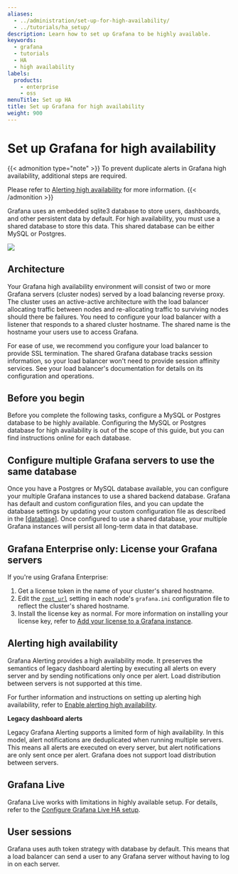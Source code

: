 ```yaml
---
aliases:
  - ../administration/set-up-for-high-availability/
  - ../tutorials/ha_setup/
description: Learn how to set up Grafana to be highly available.
keywords:
  - grafana
  - tutorials
  - HA
  - high availability
labels:
  products:
    - enterprise
    - oss
menuTitle: Set up HA
title: Set up Grafana for high availability
weight: 900
---
```


# Set up Grafana for high availability

{{< admonition type="note" >}}
To prevent duplicate alerts in Grafana high availability, additional steps are required.

Please refer to [Alerting high availability](#alerting-high-availability) for more information.
{{< /admonition >}}

Grafana uses an embedded sqlite3 database to store users, dashboards, and other persistent data by default. For high availability, you must use a shared database to store this data. This shared database can be either MySQL or Postgres.

<div class="text-center">
  <img src="/static/img/docs/tutorials/grafana-high-availability.png"  max-width= "800px" class="center" />
</div>

## Architecture

Your Grafana high availability environment will consist of two or more Grafana servers (cluster nodes) served by a load balancing reverse proxy. The cluster uses an active-active architecture with the load balancer allocating traffic between nodes and re-allocating traffic to surviving nodes should there be failures. You need to configure your load balancer with a listener that responds to a shared cluster hostname. The shared name is the hostname your users use to access Grafana.

For ease of use, we recommend you configure your load balancer to provide SSL termination. The shared Grafana database tracks session information, so your load balancer won't need to provide session affinity services. See your load balancer's documentation for details on its configuration and operations.

## Before you begin

Before you complete the following tasks, configure a MySQL or Postgres database to be highly available. Configuring the MySQL or Postgres database for high availability is out of the scope of this guide, but you can find instructions online for each database.

## Configure multiple Grafana servers to use the same database

Once you have a Postgres or MySQL database available, you can configure your multiple Grafana instances to use a shared backend database. Grafana has default and custom configuration files, and you can update the database settings by updating your custom configuration file as described in the [[database]](../configure-grafana/#database). Once configured to use a shared database, your multiple Grafana instances will persist all long-term data in that database.

## Grafana Enterprise only: License your Grafana servers

If you're using Grafana Enterprise:

1. Get a license token in the name of your cluster's shared hostname.
1. Edit the [`root_url`](https://grafana.com/docs/grafana/<GRAFANA_VERSION>/setup-grafana/configure-grafana/#root_url) setting in each node's `grafana.ini` configuration file to reflect the cluster's shared hostname.
1. Install the license key as normal. For more information on installing your license key, refer to [Add your license to a Grafana instance](https://grafana.com/docs/grafana/<GRAFANA_VERSION>/administration/enterprise-licensing/#step-2-add-your-license-to-a-grafana-instance).

## Alerting high availability

Grafana Alerting provides a high availability mode. It preserves the semantics of legacy dashboard alerting by executing all alerts on every server and by sending notifications only once per alert. Load distribution between servers is not supported at this time.

For further information and instructions on setting up alerting high availability, refer to [Enable alerting high availability](../../alerting/set-up/configure-high-availability/).

**Legacy dashboard alerts**

Legacy Grafana Alerting supports a limited form of high availability. In this model, alert notifications are deduplicated when running multiple servers. This means all alerts are executed on every server, but alert notifications are only sent once per alert. Grafana does not support load distribution between servers.

## Grafana Live

Grafana Live works with limitations in highly available setup. For details, refer to the [Configure Grafana Live HA setup](../set-up-grafana-live/#configure-grafana-live-ha-setup).

## User sessions

Grafana uses auth token strategy with database by default. This means that a load balancer can send a user to any Grafana server without having to log in on each server.
